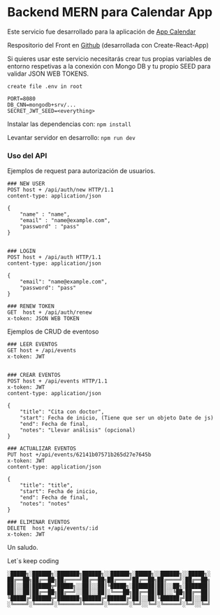 # Backend MERN para Calendar App

Este servicio fue desarrollado para la aplicación de [App Calendar](https://mern-calendar-app-react-js.herokuapp.com/)

Respositorio del Front en [Github](https://github.com/ObedSAGA/CalendarApp) (desarrollada con Create-React-App)

Si quieres usar este servicio necesitarás crear tus propias variables de entorno respetivas a la conexión con Mongo DB y tu propio SEED para validar JSON WEB TOKENS.

```text
create file .env in root

PORT=8080
DB_CNN=mongodb+srv/...
SECRET_JWT_SEED=<everything>
```

Instalar las dependencias con:
`` npm install ``

Levantar servidor en desarrollo:
``npm run dev``

### Uso del API

Ejemplos de request para autorización de usuarios.

```text
### NEW USER
POST host + /api/auth/new HTTP/1.1
content-type: application/json

{
    "name" : "name",
    "email" : "name@example.com",
    "password" : "pass"
}


### LOGIN
POST host + /api/auth HTTP/1.1
content-type: application/json

{
    "email": "name@example.com",
    "password": "pass"
}

### RENEW TOKEN
GET  host + /api/auth/renew
x-token: JSON WEB TOKEN
```

Ejemplos de CRUD de eventoso

```text
### LEER EVENTOS
GET host + /api/events
x-token: JWT


### CREAR EVENTOS
POST host + /api/events HTTP/1.1
x-token: JWT
content-type: application/json

{
    "title": "Cita con doctor",
    "start": Fecha de inicio, (Tiene que ser un objeto Date de js)
    "end": Fecha de final,
    "notes": "Llevar análisis" (opcional)
}

### ACTUALIZAR EVENTOS
PUT host +/api/events/62141b07571b265d27e7645b
x-token: JWT
content-type: application/json

{
    "title": "title",
    "start": Fecha de inicio,
    "end": Fecha de final,
    "notes": "notes"
}

### ELIMINAR EVENTOS
DELETE  host +/api/events/:id
x-token: JWT

```

Un saludo.

Let`s keep coding

```text
░█████╗░██████╗░███████╗██████╗░░██████╗░█████╗░░██████╗░░█████╗░
██╔══██╗██╔══██╗██╔════╝██╔══██╗██╔════╝██╔══██╗██╔════╝░██╔══██╗
██║░░██║██████╦╝█████╗░░██║░░██║╚█████╗░███████║██║░░██╗░███████║
██║░░██║██╔══██╗██╔══╝░░██║░░██║░╚═══██╗██╔══██║██║░░╚██╗██╔══██║
╚█████╔╝██████╦╝███████╗██████╔╝██████╔╝██║░░██║╚██████╔╝██║░░██║
░╚════╝░╚═════╝░╚══════╝╚═════╝░╚═════╝░╚═╝░░╚═╝░╚═════╝░╚═╝░░╚═╝
